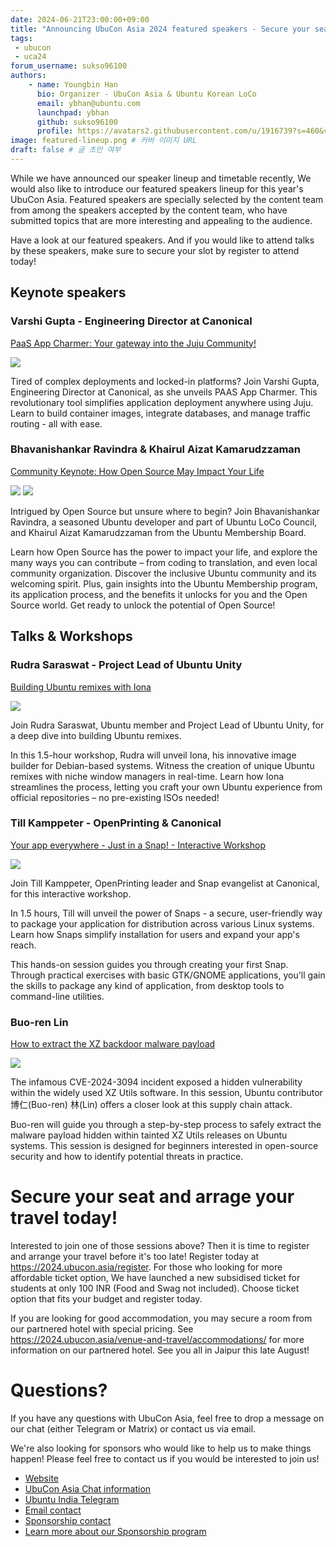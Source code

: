 ```yaml
---
date: 2024-06-21T23:00:00+09:00
title: "Announcing UbuCon Asia 2024 featured speakers - Secure your seat today!"
tags:
 - ubucon
 - uca24
forum_username: sukso96100
authors:
    - name: Youngbin Han
      bio: Organizer - UbuCon Asia & Ubuntu Korean LoCo
      email: ybhan@ubuntu.com
      launchpad: ybhan
      github: sukso96100
      profile: https://avatars2.githubusercontent.com/u/1916739?s=460&v=4
image: featured-lineup.png # 커버 이미지 URL
draft: false # 글 초안 여부
---
```


While we have announced our speaker lineup and timetable recently, We would also like to introduce our featured speakers lineup for this year's UbuCon Asia. Featured speakers are specially selected by the content team from among the speakers accepted by the content team, who have submitted topics that are more interesting and appealing to the audience.

Have a look at our featured speakers. And if you would like to attend talks by these speakers, make sure to secure your slot by register to attend today!

## Keynote speakers

### Varshi Gupta - Engineering Director at Canonical
[PaaS App Charmer: Your gateway into the Juju Community!](https://events.canonical.com/event/47/contributions/371/)

![](./varshi.jpeg)

Tired of complex deployments and locked-in platforms? Join Varshi Gupta, Engineering Director at Canonical, as she unveils PAAS App Charmer. This revolutionary tool simplifies application deployment anywhere using Juju. Learn to build container images, integrate databases, and manage traffic routing - all with ease.

### Bhavanishankar Ravindra & Khairul Aizat Kamarudzzaman
[Community Keynote: How Open Source May Impact Your Life](https://events.canonical.com/event/47/contributions/390/)

![](./bhavi.jpeg)
![](./khairul.png)

Intrigued by Open Source but unsure where to begin? Join Bhavanishankar Ravindra, a seasoned Ubuntu developer and part of Ubuntu LoCo Council, and Khairul Aizat Kamarudzzaman from the Ubuntu Membership Board.

Learn how Open Source has the power to impact your life, and explore the many ways you can contribute – from coding to translation, and even local community organization. Discover the inclusive Ubuntu community and its welcoming spirit. Plus, gain insights into the Ubuntu Membership program, its application process, and the benefits it unlocks for you and the Open Source world. Get ready to unlock the potential of Open Source!

## Talks & Workshops

### Rudra Saraswat - Project Lead of Ubuntu Unity
[Building Ubuntu remixes with Iona](https://events.canonical.com/event/47/contributions/392/)

![](./rudra.png)

Join Rudra Saraswat, Ubuntu member and Project Lead of Ubuntu Unity, for a deep dive into building Ubuntu remixes.

In this 1.5-hour workshop, Rudra will unveil Iona, his innovative image builder for Debian-based systems. Witness the creation of unique Ubuntu remixes with niche window managers in real-time.  Learn how Iona streamlines the process, letting you craft your own Ubuntu experience from official repositories – no pre-existing ISOs needed!

### Till Kamppeter - OpenPrinting & Canonical
[Your app everywhere - Just in a Snap! - Interactive Workshop](https://events.canonical.com/event/47/contributions/397/)

![](./till.png)

Join Till Kamppeter, OpenPrinting leader and Snap evangelist at Canonical, for this interactive workshop.

In 1.5 hours, Till will unveil the power of Snaps - a secure, user-friendly way to package your application for distribution across various Linux systems. Learn how Snaps simplify installation for users and expand your app's reach.

This hands-on session guides you through creating your first Snap.  Through practical exercises with basic GTK/GNOME applications, you'll gain the skills to package any kind of application, from desktop tools to command-line utilities.

### Buo-ren Lin
[How to extract the XZ backdoor malware payload](https://events.canonical.com/event/47/contributions/371/)

![](./buoren.png)

The infamous CVE-2024-3094 incident exposed a hidden vulnerability within the widely used XZ Utils software. In this session, Ubuntu contributor 博仁(Buo-ren) 林(Lin) offers a closer look at this supply chain attack.

Buo-ren will guide you through a step-by-step process to safely extract the malware payload hidden within tainted XZ Utils releases on Ubuntu systems. This session is designed for beginners interested in open-source security and how to identify potential threats in practice.

# Secure your seat and arrage your travel today!
Interested to join one of those sessions above? Then it is time to register and arrange your travel before it's too late! Register today at https://2024.ubucon.asia/register. For those who looking for more affordable ticket option, We have launched a new subsidised ticket for students at only 100 INR (Food and Swag not included). Choose ticket option that fits your budget and register today.

If you are looking for good accommodation, you may secure a room from our partnered hotel with special pricing. See https://2024.ubucon.asia/venue-and-travel/accommodations/ for more information on our partnered hotel. See you all in Jaipur this late August!

# Questions?
If you have any questions with UbuCon Asia, feel free to drop a message on our chat (either Telegram or Matrix) or contact us via email. 

We're also looking for sponsors who would like to help us to make things happen! Please feel free to contact us if you would be interested to join us!

- [Website](https://2024.ubucon.asia)
- [UbuCon Asia Chat information](https://docs.ubucon.asia/general/chat/)
- [Ubuntu India Telegram](https://t.me/+IkN1pyLGkUdjZGU1)
- [Email contact](mailto:contact@ubucon.asia)
- [Sponsorship contact](mailto:sponsorship@ubucon.asia)
- [Learn more about our Sponsorship program](https://2024.ubucon.asia/sponsors/become-a-sponsor/)